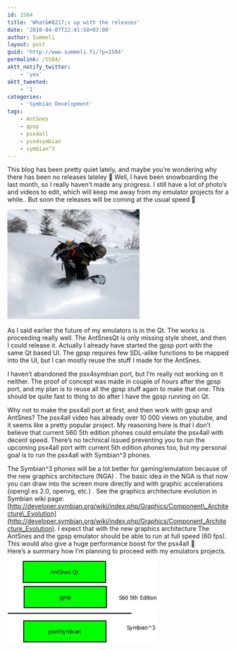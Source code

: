 ```yaml
---
id: 1584
title: 'What&#8217;s up with the releases'
date: '2010-04-07T22:41:58+03:00'
author: Summeli
layout: post
guid: 'http://www.summeli.fi/?p=1584'
permalink: /1584/
aktt_notify_twitter:
    - 'yes'
aktt_tweeted:
    - '1'
categories:
    - 'Symbian Development'
tags:
    - AntSnes
    - gpsp
    - psx4all
    - psx4symbian
    - symbian^3
---
```


This blog has been pretty quiet lately, and maybe you’re wondering why there has been no releases lateley 🙂 Well, I have been snowboarding the last month, so I really haven’t made any progress. I still have a lot of photo’s and videos to edit, which will keep me away from my emulator projects for a while.. But soon the releases will be coming at the usual speed 🙂

![](/wp-content/uploads/2010/04/snowboarding1-300x249.jpg)

As I said earlier the future of my emulators is in the Qt. The works is proceeding really well. The AntSnesQt is only missing style sheet, and then I could release it. Actually I already have started the gpsp port with the same Qt based UI. The gpsp requires few SDL-alike functions to be mapped into the UI, but I can mostly reuse the stuff I made for the AntSnes.  

I haven’t abandoned the psx4symbian port, but I’m really not working on it neither. The proof of concept was made in couple of hours after the gpsp port, and my plan is to reuse all the gpsp stuff again to make that one. This should be quite fast to thing to do after I have the gpsp running on Qt.  

Why not to make the psx4all port at first, and then work with gpsp and AntSnes? The psx4all video has already over 10 000 views on youtube, and it seems like a pretty popular project. My reasoning here is that I don’t believe that current S60 5th edition phones could emulate the psx4all with decent speed. There’s no technical issued preventing you to run the upcoming psx4all port with current 5th edition phones too, but my personal goal is to run the psx4all with Symbian^3 phones.  
  
The Symbian^3 phones will be a lot better for gaming/emulation because of the new graphics architecture (NGA) . The basic idea in the NGA is that now you can draw into the screen more directly and with graphic accelerations (opengl es 2.0, openvg, etc.) . See the graphics architecture evolution in Symbian wiki page: [http://developer.symbian.org/wiki/index.php/Graphics/Component\_Architecture\_Evolution](http://developer.symbian.org/wiki/index.php/Graphics/Component_Architecture_Evolution). I expect that with the new graphics architecture The AntSnes and the gpsp emulator should be able to run at full speed (60 fps). This would also give a huge performance boost for the psx4all 🙂  
Here’s a summary how I’m planning to proceed with my emulators projects.

![](/wp-content/uploads/2010/04/rel_plan.jpeg)